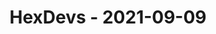 ---
layout: post
title: HexDevs - 2021-09-09
datetime: '2021-09-09T14:00:00-07:00'
name: HexDevs
external_url: https://meetingplace.io/hexdevs/events/6323
online_event: true
year_month: 2021-09
---
